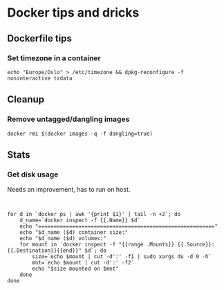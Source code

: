 # Docker tips and dricks

## Dockerfile tips

### Set timezone in a container
```
echo "Europe/Oslo" > /etc/timezone && dpkg-reconfigure -f noninteractive tzdata
```

## Cleanup
### Remove untagged/dangling images
```
docker rmi $(docker images -q -f dangling=true)
```

## Stats
### Get disk usage
Needs an improvement, has to run on host.
```


for d in `docker ps | awk '{print $1}' | tail -n +2`; do
    d_name=`docker inspect -f {{.Name}} $d`
    echo "========================================================="
    echo "$d_name ($d) container size:"
    echo "$d_name ($d) volumes:"
    for mount in `docker inspect -f "{{range .Mounts}} {{.Source}}:{{.Destination}}{{end}}" $d`; do
        size=`echo $mount | cut -d':' -f1 | sudo xargs du -d 0 -h`
        mnt=`echo $mount | cut -d':' -f2`
        echo "$size mounted on $mnt"
    done
done
```